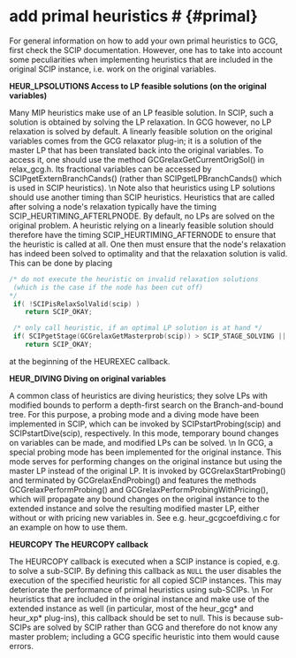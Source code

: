 # add primal heuristics # {#primal}

 For general information on how to add your own primal heuristics to GCG, first check the SCIP documentation.
 However, one has to take into account some peculiarities when implementing heuristics that are included
 in the original SCIP instance, i.e. work on the original variables.

 **HEUR_LPSOLUTIONS Access to LP feasible solutions (on the original variables)**

 Many MIP heuristics make use of an LP feasible solution. In SCIP, such a solution is obtained by solving the LP relaxation.
 In GCG however, no LP relaxation is solved by default. A linearly feasible solution on the original variables comes from the
 GCG relaxator plug-in; it is a solution of the master LP that has been translated back into the original variables. To access
 it, one should use the method GCGrelaxGetCurrentOrigSol() in relax_gcg.h.
 Its fractional variables can be accessed by SCIPgetExternBranchCands() (rather than SCIPgetLPBranchCands() which is used
 in SCIP heuristics).
 \n
 Note also that heuristics using LP solutions should use another timing than SCIP heuristics. Heuristics that are called after
 solving a node's relaxation typically have the timing SCIP_HEURTIMING_AFTERLPNODE.
 By default, no LPs are solved on the original problem. A heuristic relying on a linearly feasible solution should therefore
 have the timing SCIP_HEURTIMING_AFTERNODE to ensure that the heuristic is called at all. One then must ensure that the node's
 relaxation has indeed been solved to optimality and that the relaxation solution is valid. This can be done by placing
 ```C
 /* do not execute the heuristic on invalid relaxation solutions
  (which is the case if the node has been cut off)
 */
  if( !SCIPisRelaxSolValid(scip) )
     return SCIP_OKAY;

  /* only call heuristic, if an optimal LP solution is at hand */
  if( SCIPgetStage(GCGrelaxGetMasterprob(scip)) > SCIP_STAGE_SOLVING || SCIPgetLPSolstat(GCGrelaxGetMasterprob(scip)) != SCIP_LPSOLSTAT_OPTIMAL )
     return SCIP_OKAY;
 ```
 at the beginning of the HEUREXEC callback.

 **HEUR_DIVING Diving on original variables**

 A common class of heuristics are diving heuristics; they solve LPs with modified bounds to perform a depth-first
 search on the Branch-and-bound tree. For this purpose, a probing mode and a diving mode have been implemented in SCIP,
 which can be invoked by SCIPstartProbing(scip) and SCIPstartDive(scip), respectively. In this mode, temporary bound changes
 on variables can be made, and modified LPs can be solved.
 \n
 In GCG, a special probing mode has been implemented for the original instance. This mode serves for performing changes on
 the original instance but using the master LP instead of the original LP. It is invoked by GCGrelaxStartProbing() and terminated
 by GCGrelaxEndProbing() and features the methods GCGrelaxPerformProbing() and GCGrelaxPerformProbingWithPricing(), which will
 propagate any bound changes on the original instance to the extended instance and solve the resulting modified master LP, either
 without or with pricing new variables in. See e.g. heur_gcgcoefdiving.c for an example on how to use them.

  **HEURCOPY The HEURCOPY callback**

 The HEURCOPY callback is executed when a SCIP instance is copied, e.g. to
 solve a sub-SCIP. By
 defining this callback as
 <code>NULL</code> the user disables the execution of the specified
 heuristic for all copied SCIP instances. This may deteriorate the performance
 of primal heuristics using sub-SCIPs.
 \n
 For heuristics that are included in the original instance and make use of the extended instance as well (in
 particular, most of the heur_gcg* and heur_xp* plug-ins), this callback should be set to null. This is because
 sub-SCIPs are solved by SCIP rather than GCG and therefore do not know any master problem; including a GCG
 specific heuristic into them would cause errors.
